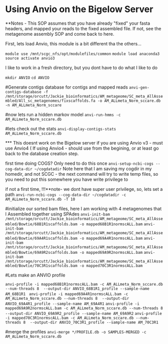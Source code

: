 # Using Anvio on the Bigelow Server

**Notes - This SOP assumes that you have already "fixed" your fasta headers, and mapped your reads to the fixed assembled file. If not, see the metagenome assembly SOP and come back to here. 

First, lets load Anvio, this module is a bit different tha the others...

```module use /mnt/scgc_nfs/opt/modulefiles/common```
```module load anaconda3```
```source activate anvio3```

I like to work in a fresh directory, but you dont have to do what I like to do

```mkdir ANVIO```
```cd ANVIO```

#Generate contigs database for contigs and mapped reads 
```anvi-gen-contigs-database -f /mnt/storage/orcutt/Jackie_bioinformatics/AM_metageome/SC_meta_AllAssembled/All_sc_metagenomes/fixscaffolds.fa -o AM_ALLmeta_Norm_sccare.db -n AM_ALLmeta_Norm_sccare```

#now lets run a hidden markov model 
```anvi-run-hmms -c AM_ALLmeta_Norm_sccare.db```

#lets check out the stats 
```anvi-display-contigs-stats AM_ALLmeta_Norm_sccare.db```

*** This doesnt work on the Bigelow server if you are using Anvio v3 - must use Anvio4 ( If using Anvio4 - should use from the begining, or at least go back to the database creation step. 

first time doing COGS? 
Only need to do this once
```anvi-setup-ncbi-cogs --cog-data-dir ~/cogdatadir```
Note here that I am saving my cogdir in my homedir, and not SCGC - the next command will try to write temp files, so you need to put this somewhere you have write privilege to

if not a first time, !!!**note- we dont have super user privilege, so, lets set a path 
```anvi-run-ncbi-cogs --cog-data-dir ~/cogdatadir -c AM_ALLmeta_Norm_sccare.db -T 10```

#initialize our sorted bam files, here I am working with 4 metagenomes that I Assembled together using SPAdes
```anvi-init-bam /mnt/storage/orcutt/Jackie_bioinformatics/AM_metageome/SC_meta_AllAssembled/Bowtie/68B1R1scaffolds.bam -o mapped68B1R1normscALL.bam```
```anvi-init-bam /mnt/storage/orcutt/Jackie_bioinformatics/AM_metageome/SC_meta_AllAssembled/Bowtie/69A4R1scaffolds.bam -o mapped69A4R1normscALL.bam```
```anvi-init-bam /mnt/storage/orcutt/Jackie_bioinformatics/AM_metageome/SC_meta_AllAssembled/Bowtie/69A9R2scaffolds.bam -o mapped69A9R2normscALL.bam```
```anvi-init-bam /mnt/storage/orcutt/Jackie_bioinformatics/AM_metageome/SC_meta_AllAssembled/Bowtie/70C3R1scaffolds.bam -o mapped70C3R1normscALL.bam```

#Lets make an ANVIO profile 

```anvi-profile -i mapped68B1R1normscALL.bam -c AM_ALLmeta_Norm_sccare.db --num-threads 8  --output-dir ANVIO_68B1R1_profile --sample-name AM_68B1R1 ```
```anvi-profile -i mapped69A4R1normscALL.bam -c AM_ALLmeta_Norm_sccare.db --num-threads 8  --output-dir ANVIO_69A4R1_profile --sample-name AM_69A4R1```
```anvi-profile -i mapped69A9R2normscALL.bam -c AM_ALLmeta_Norm_sccare.db --num-threads 8  --output-dir ANVIO_69A9R2_profile --sample-name AM_69A9R2```
```anvi-profile -i mapped70C3R1normscALL.bam -c AM_ALLmeta_Norm_sccare.db --num-threads 8  --output-dir ANVIO_70C3R1_profile --sample-name AM_70C3R1```

#merge the profiles 
```anvi-merge */PROFILE.db -o SAMPLES-MERGED -c AM_ALLmeta_Norm_sccare.db```




